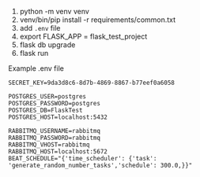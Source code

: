 1. python -m venv venv
1. venv/bin/pip install -r requirements/common.txt
1. add `.env` file
1. export FLASK_APP = flask_test_project
1. flask db upgrade
1. flask run

Example .env file
```
SECRET_KEY=9da3d8c6-8d7b-4869-8867-b77eef0a6058

POSTGRES_USER=postgres
POSTGRES_PASSWORD=postgres
POSTGRES_DB=FlaskTest
POSTGRES_HOST=localhost:5432

RABBITMQ_USERNAME=rabbitmq
RABBITMQ_PASSWORD=rabbitmq
RABBITMQ_VHOST=rabbitmq
RABBITMQ_HOST=localhost:5672
BEAT_SCHEDULE="{'time_scheduler': {'task': 'generate_random_number_tasks','schedule': 300.0,}}"
```
